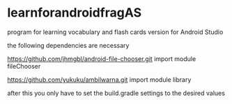 # learnforandroidfragAS
program for learning vocabulary and flash cards version for Android Studio

the following dependencies are necessary

https://github.com/jhmgbl/android-file-chooser.git import module fileChooser

https://github.com/yukuku/ambilwarna.git import module library

after this you only have to set the build.gradle settings to the desired values


